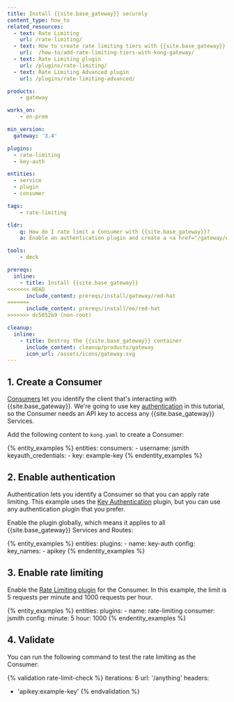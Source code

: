 ```yaml
---
title: Install {{site.base_gateway}} securely
content_type: how_to
related_resources:
  - text: Rate Limiting
    url: /rate-limiting/
  - text: How to create rate limiting tiers with {{site.base_gateway}}
    url:  /how-to/add-rate-limiting-tiers-with-kong-gateway/
  - text: Rate Limiting plugin
    url: /plugins/rate-limiting/
  - text: Rate Limiting Advanced plugin
    url: /plugins/rate-limiting-advanced/

products:
    - gateway

works_on:
    - on-prem

min_version:
  gateway: '3.4'

plugins:
  - rate-limiting
  - key-auth

entities: 
  - service
  - plugin
  - consumer

tags:
    - rate-limiting

tldr:
    q: How do I rate limit a Consumer with {{site.base_gateway}}?
    a: Enable an authentication plugin and create a <a href="/gateway/entities/consumer/">Consumer</a> with credentials, then enable the <a href="/plugins/rate-limiting/">Rate Limiting plugin</a> on the new Consumer.

tools:
    - deck

prereqs:
  inline:
    - title: Install {{site.base_gateway}}
<<<<<<< HEAD
      include_content: prereqs/install/gateway/red-hat
=======
      include_content: prereqs/install/ee/red-hat
>>>>>>> dc5052b9 (non-root)

cleanup:
  inline:
    - title: Destroy the {{site.base_gateway}} container
      include_content: cleanup/products/gateway
      icon_url: /assets/icons/gateway.svg
---
```


## 1. Create a Consumer

[Consumers](/gateway/entities/consumer/) let you identify the client that's interacting with {{site.base_gateway}}.
We're going to use key [authentication](/gateway/authentication/) in this tutorial, so the Consumer needs an API key to access any {{site.base_gateway}} Services.

Add the following content to `kong.yaml` to create a Consumer:

{% entity_examples %}
entities:
  consumers:
    - username: jsmith
      keyauth_credentials:
        - key: example-key
{% endentity_examples %}

## 2. Enable authentication

Authentication lets you identify a Consumer so that you can apply rate limiting.
This example uses the [Key Authentication](/plugins/key-auth/) plugin, but you can use any authentication plugin that you prefer.

Enable the plugin globally, which means it applies to all {{site.base_gateway}} Services and Routes:

{% entity_examples %}
entities:
  plugins:
    - name: key-auth
      config:
        key_names:
          - apikey
{% endentity_examples %}

## 3. Enable rate limiting

Enable the [Rate Limiting plugin](/plugins/rate-limiting/) for the Consumer. 
In this example, the limit is 5 requests per minute and 1000 requests per hour.

{% entity_examples %}
entities:
  plugins:
    - name: rate-limiting
      consumer: jsmith
      config:
        minute: 5
        hour: 1000
{% endentity_examples %}

## 4. Validate

You can run the following command to test the rate limiting as the Consumer:

{% validation rate-limit-check %}
iterations: 6
url: '/anything'
headers:
  - 'apikey:example-key'
{% endvalidation %}
